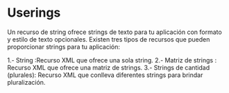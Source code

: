 # Userings
Un recurso de string ofrece strings de texto para tu aplicación con formato y estilo de texto opcionales. Existen tres tipos de
recursos que pueden proporcionar strings para tu aplicación:

1.- String :Recurso XML que ofrece una sola string.
2.- Matriz de strings : Recurso XML que ofrece una matriz de strings.
3.- Strings de cantidad (plurales): Recurso XML que conlleva diferentes strings para brindar pluralización.
